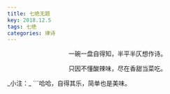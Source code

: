 ```yaml
---
title: 七绝无题
key: 2018.12.5
tags: 七绝
categories: 律诗
---
```


<p align="center">一碗一盘自得知，半平半仄想作诗。
</p>
<p align="center">只因不懂酸辣味，尽在香甜当菜吃。
</p>
_小注：_
```哈哈，自得其乐，简单也是美味。

```
